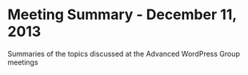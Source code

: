 Meeting Summary - December 11, 2013
=================

Summaries of the topics discussed at the Advanced WordPress Group meetings
